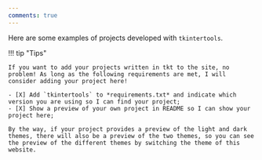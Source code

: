 ```yaml
---
comments: true
---
```


Here are some examples of projects developed with `tkintertools`.

!!! tip "Tips"

    If you want to add your projects written in tkt to the site, no problem! As long as the following requirements are met, I will consider adding your project here!

    - [X] Add `tkintertools` to *requirements.txt* and indicate which version you are using so I can find your project;
    - [X] Show a preview of your own project in README so I can show your project here;

    By the way, if your project provides a preview of the light and dark themes, there will also be a preview of the two themes, so you can see the preview of the different themes by switching the theme of this website.
